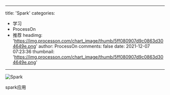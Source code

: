 
---
title: 'Spark'
categories: 
 - 学习
 - ProcessOn
 - 推荐
headimg: 'https://img.processon.com/chart_image/thumb/5ff080907d9c0863d304649e.png'
author: ProcessOn
comments: false
date: 2021-12-07 07:23:36
thumbnail: 'https://img.processon.com/chart_image/thumb/5ff080907d9c0863d304649e.png'
---

<div>   
<img class="thumb" alt="Spark" src="https://img.processon.com/chart_image/thumb/5ff080907d9c0863d304649e.png" referrerpolicy="no-referrer">
<p>spark应用</p>  
</div>
            
